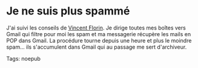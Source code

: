 # Je ne suis plus spammé

J'ai suivi les conseils de [Vincent Florin](/2007/08/15/lutter-contre-le-spam/#comment-40958). Je dirige toutes mes boîtes vers Gmail qui filtre pour moi les spam et ma messagerie récupère les mails en POP dans Gmail. La procédure tourne depuis une heure et plus le moindre spam... ils s'accumulent dans Gmail qui au passage me sert d'archiveur.

Tags: noepub